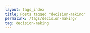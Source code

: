 ```yaml
---
layout: tags_index
title: Posts tagged "decision-making"
permalink: /tags/decision-making/
tag: decision-making
---
```

